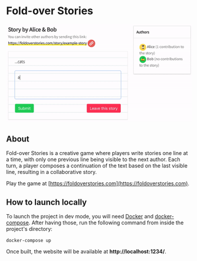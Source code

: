 # Fold-over Stories
![](images/demo.gif)

## About

Fold-over Stories is a creative game where players write stories 
one line at a time, with only one previous line being visible to the 
next author. Each turn, a player composes a continuation of the text 
based on the last visible line, resulting in a collaborative story.

Play the game at [https://foldoverstories.com](https://foldoverstories.com).

## How to launch locally

To launch the project in dev mode, you will need [Docker](https://www.docker.com/)
and [docker-compose](https://github.com/docker/compose).
After having those, run the following command from inside the project's directory:
```
docker-compose up
```

Once built, the website will be available at
**http://localhost:1234/**.
